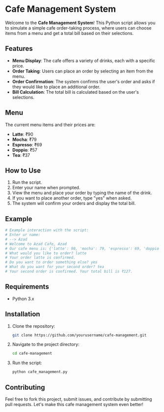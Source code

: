   # Cafe Management System

Welcome to the **Cafe Management System**! This Python script allows you to simulate a simple cafe order-taking process, where users can choose items from a menu and get a total bill based on their selections.

## Features

- **Menu Display**: The cafe offers a variety of drinks, each with a specific price.
- **Order Taking**: Users can place an order by selecting an item from the menu.
- **Order Confirmation**: The system confirms the user's order and asks if they would like to place an additional order.
- **Bill Calculation**: The total bill is calculated based on the user's selections.

## Menu

The current menu items and their prices are:

- **Latte**: ₹90
- **Mocha**: ₹79
- **Espresso**: ₹69
- **Doppio**: ₹57
- **Tea**: ₹37

## How to Use

1. Run the script.
2. Enter your name when prompted.
3. View the menu and place your order by typing the name of the drink.
4. If you want to place another order, type "yes" when asked.
5. The system will confirm your orders and display the total bill.

## Example

```python
# Example interaction with the script:
# Enter ur name:
# --> Azad
# Welcome to Azad Cafe, Azad
# Our cafe menu is: {'latte': 90, 'mocha': 79, 'espresso': 69, 'doppio': 57, 'tea': 37}
# What would you like to order? latte
# Your order latte is confirmed.
# Do you want to order something else? yes
# What do you want for your second order? tea
# Your second order is confirmed. Your total bill is ₹127.
```

## Requirements

- Python 3.x

## Installation

1. Clone the repository:
   ```bash
   git clone https://github.com/yourusername/cafe-management.git
   ```
2. Navigate to the project directory:
   ```bash
   cd cafe-management
   ```
3. Run the script:
   ```bash
   python cafe_management.py
   ```

## Contributing

Feel free to fork this project, submit issues, and contribute by submitting pull requests. Let's make this cafe management system even better!
